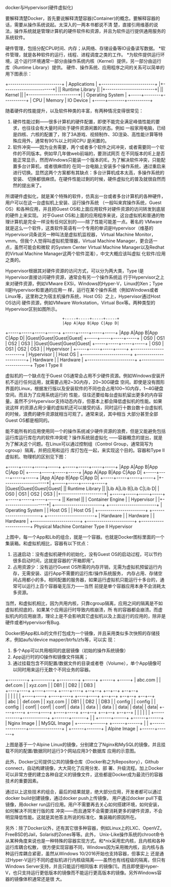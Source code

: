 docker与Hypervisor(硬件虚拟化)

要解释清楚Docker，首先要说解释清楚容器(Container)的概念。要解释容器的话，需要从操作系统说起。太深入的一两本书都说不清
楚，直接引用维基的说法，操作系统就是管理计算机的硬件软件和资源，并且为软件运行提供通用服务的系统软件。

硬件管理，包括分配CPU时间、内存；从网络、存储设备等IO设备读写数据。
*软件管理，就是各种软件的运行，线程、进程调度之类的工作。
*为软件提供运行环境，这个运行环境通常一部分由操作系统内核（Kernel）提供，另一部分由运行库（Runtime Library）提供。
硬件、操作系统、应用程序之间的关系可以简单的用下图表示：

+--------------------------+
|       Applications       |
+--------------------------+
|+------------------------+|
||    Runtime Library     ||
|+------------------------+|
||         Kernel         ||
|+------------------------+|
|     Operating System     |
+-----+--------+-----------+
| CPU | Memory | IO Device |
+-----+--------+-----------+ 

随着硬件的性能提升，以及软件种类的丰富，有两种情况变得很常见：

1. 硬件性能过剩——很多计算机的硬件配置，即使不能完全满足峰值性能的要求，也往往会有大量时间处于硬件资源闲置的状态。例如
   一般家用电脑，已经是四核、六核的配置了，除了3A游戏、视频制作、3D渲染、高性能计算等特殊应用外，通常有90%以上时间CPU
   是闲置的。
2. 软件冲突——因为业务需要，两个或者多个软件之间冲突，或者需要同一个软件的不同版本。例如早几年做web前端的，要测试网页
   在不同版本的IE上是否能正常显示，然而Windows只能装一个版本的IE。为了解决软件冲突，只能配置多台计算机，或者很麻烦的
   在同一台电脑上安装多个操作系统，通过重启来进行切换。显然这两个方案都有其缺点：多台计算机成本太高，多操作系统的安装、
   切换都很麻烦。在硬件性能过剩的时候，硬件虚拟化的普及就很自然而然的提出来了。
   
 所谓硬件虚拟化，就是某个特殊的软件，仿真出一台或者多台计算机的各种硬件，用户可以在这一台虚拟机上安装、运行操作系统
（一般叫来宾操作系统，Guest OS）和各种应用，并且把Guest OS和上面应用软件对硬件资源的访问转发到底层的硬件上来实现。
 对于Guest OS和上面的应用程序来说，这台虚拟机和普通的物理计算机是完全一样没有任何区别的——除了性能可能差一点。著名的
 VMware就是这么一个软件，这类软件英语有一个专用的单词是Hypervisor（维基的Hypervisor词条说另一种叫法是虚拟机监视器，
 Virtual Machine Monitor，vmm。但我个人觉得叫虚拟机管理器，Virtual Machine Manager，更合适一点，虽然可能会和微软
 的System Center Virtual Machine Manager以及Redhat的Virtual Machine Manager这两个软件混淆），中文大概应该叫虚拟
 化软件/应用之类的。
 
 Hypervisor根据其对硬件资源的访问方式，可以分为两大类，Type I是Hypervisor直接访问硬件资源，通常会有另一个操作系统运
 行于Hypervisor之上来对硬件资源，例如VMware EXSi，Windows的Hyper-V，Linux的Xen；Type II是Hypervisor和普通的应用一
 样，运行在某个操作系统（例如Windows或者Linux等，这里称之为宿主机操作系统，Host OS）之上，Hypervisor通过Host OS访问
 硬件资源，例如VMware Workstation，Virtual Box等。两种类型的Hypervisor区别如图所示。
 
                             +-----+-----+-----+-----+
                             |App A|App B|App C|App D|
+-----+-----+-----+-----+    +-----+-----+-----+-----+
|App A|App B|App C|App D|    |Guest|Guest|Guest|Guest|
+-----+-----+-----+-----+    | OS0 | OS1 | OS2 | OS3 |
|Guest|Guest|Guest|Guest|    +-----+-----+-----+-----+
| OS0 | OS1 | OS2 | OS3 |    |        Hypervisor     |
+-----+-----+-----+-----+    +-----------------------+
|        Hypervisor     |    |         Host OS       |
+-----------------------+    +-----------------------+
|        Hardware       |    |        Hardware       |
+-----------------------+    +-----------------------+
          Type I                       Type II


虚拟机的一个缺点在于Guest OS通常会占用不少硬件资源。例如Windows安装开机不运行任何运用，就需要占用2~3G内存，20~30G硬盘
空间。即使是没有图形界面的Linux，根据发行版以及安装软件的不同也会占用100~1G内存，1~4G硬盘空间。而且为了应用系统运行的
性能，往往还要给每台虚拟机留出更多的内存容量。虽然不少Hypervisor支持动态内存，但基本上都会降低虚拟机的性能。如果说这样
的资源占用少量的虚拟机还可以接受的话，同时运行十数台数十台虚拟机的时候，浪费的硬件资源就相当可观了。通常来说，其中相当
大部分甚至全部Guest OS都是相同的。

能不能所有的应用使用同一个的操作系统减少硬件资源的浪费，但是又能避免包括运行库运行库在内的软件冲突呢？操作系统层虚拟化
——容器概念的提出，就是为了解决这个问题。在Linux可以通过控制组（Control Group，通常简写为cgroup）隔离，并把应用和运行
库打包在一起，来实现这个目的。容器和Type II虚拟机、物理机的区别见下图：

+-----+-----+-----+-----+                                   +-----+-----+-----+-----+
|App A|App B|App C|App D|     +-----+-----+-----+-----+     |App A|App B|App C|App D|
+-----+-----+-----+-----+     |App A|App B|App C|App D|     +-----+-----+-----+-----+
|+---------------------+|     +-----+-----+-----+-----+     |Guest|Guest|Guest|Guest|
||   Runtime Library   ||     |Lib A|Lib B|Lib C|Lib D|     | OS0 | OS1 | OS2 | OS3 |
|+---------------------+|     +-----+-----+-----+-----+     +-----+-----+-----+-----+
||       Kernel        ||     |    Container Engine   |     |        Hypervisor     |
|+---------------------+|     +-----------------------+     +-----------------------+
|   Operating System    |     |         Host OS       |     |         Host OS       |
+-----------------------+     +-----------------------+     +-----------------------+
|       Hardware        |     |        Hardware       |     |        Hardware       |
+-----------------------+     +-----------------------+     +-----------------------+
    Physical Machine                  Container                 Type II Hypervisor


上图中，每一个App和Lib的组合，就是一个容器。也就是Docker图标里面的一个集装箱。和虚拟机相比，容器有以下优点：

1. 迅速启动：没有虚拟机硬件的初始化，没有Guest OS的启动过程，可以节约很多启动时间，这就是容器的“开箱即用”。
2. 占用资源少：没有运行Guest OS所需的内存开销，无需为虚拟机预留运行内存，无需安装、运行App不需要的运行库/操作系统服务，
内存占用、存储空间占用都小的多。相同配置的服务器，如果运行虚拟机只能运行十多台的，通常可以运行上百个容器毫无压力——当然
前提是单个容器应用本身不会消耗太多资源。

当然，和虚拟机相比，因为共用内核，只靠cgroup隔离，应用之间的隔离是不如虚拟机彻底的，如果某个应用运行时导致内核崩溃，所
有的容器都会崩溃。而虚拟机内的应用崩溃，理论上是不会影响其它虚拟机以及上面运行的应用的，除非是硬件或者Hypervisor有Bug.


Docker把App和Lib的文件打包成为一个镜像，并且采用类似多次快照的存储技术，例如aufs/device mapper/btrfs/zfs等，可以实
现：

1. 多个App可以共用相同的底层镜像（初始的操作系统镜像）
2. App运行时的IO操作和镜像文件隔离；
3. 通过挂载包含不同配置/数据文件的目录或者卷（Volume），单个App镜像可以同时用来运行无数个不同业务的容器。

+---------+  +---------+  +---------+    +-----+ +-----+ +-----+
| abc.com |  | def.com |  | xyz.com |    | DB1 | | DB2 | | DB3 |    
+----+----+  +----+----+  +----+----+    +--+--+ +--+--+ +--+--+    
     |            |            |            |       |       |
+----+----+  +----+----+  +----+----+    +--+--+ +--+--+ +--+--+    
|   abc   |  | def.com |  | xyz.com |    | DB1 | | DB2 | | DB3 |
| config  |  | config  |  | config  |    | conf| | conf| | conf|
|  data   |  |  data   |  |  data   |    | data| | data| | data|
+----+----+  +----+----+  +----+----+    +--+--+ +--+--+ +--+--+
     |            |            |            |       |       |
     +------------+------------+            +-------+-------+
                  |                                 |
           +------+------+                   +------+------+          
           | Nginx Image |                   | MySQL Image |
           +------+------+                   +------+------+
                  |                                 |
                  +----------------+----------------+
                                   |
                            +------+-------+ 
                            | Alpine Image |
                            +------+-------+
                            
                            
上图是基于一个Alpine Linux的镜像，分别建立了Nginx和MySQL的镜像，并且挂载不同的配置/数据同时运行3个网站应用3个数据库
应用的示意图。

此外，Docker公司提供公共的镜像仓库（Docker称之为Repository），Github connect，自动构建镜像，大大简化了应用分发、部
署、升级流程。加上Docker可以非常方便的建立各种自定义的镜像文件，这些都是Docker成为最流行的容器技术的重要因素。

通过以上这些技术的组合，最后的结果就是，绝大部分应用，开发者都可以通过docker build创建镜像，通过docker push上传镜像，
用户通过docker pull下载镜像，用docker run运行应用。用户不需要再去关心如何搭建环境，如何安装，如何解决不同发行版的库
冲突——而且通常不会需要消耗更多的硬件资源，不会明显降低性能。这就是其他答主所说的标准化、集装箱的原因所在。

另外：除了Docker以外，还有其它很多种容器，例如Linux上的LXC、OpenVZ，FreeBSD的Jail，Solaris的Zones等等。此外，
Unix-Like操作系统的chroot命令从某种角度来说也是一种特殊的容器实现方式。和*nix采用宏内核，且内核和各种运行库耦合松散，
很方便实现容器不同，Windows因为采用微内核，且内核与各种运行库耦合紧密，虽然从Windows 10/2016开始也支持容器，但事实上
还是通过Hyper-V运行不同的虚拟机进行内核级隔离——虽然也有线程级的隔离，但只有Windows Server支持，并且只能运行相同版本
的镜像[1]。而且即使是Hyper-V，也只支持运行更低版本的镜像而不能运行更高版本的镜像。另外Windows容器的镜像体积通常还是很
大。



